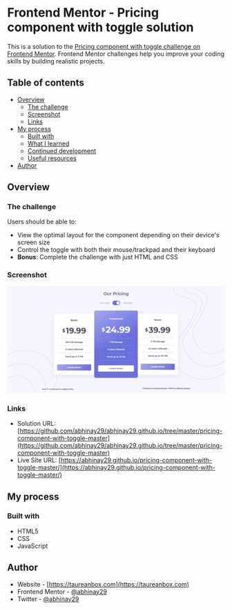 # Frontend Mentor - Pricing component with toggle solution

This is a solution to the [Pricing component with toggle challenge on Frontend Mentor](https://www.frontendmentor.io/challenges/pricing-component-with-toggle-8vPwRMIC). Frontend Mentor challenges help you improve your coding skills by building realistic projects. 

## Table of contents

- [Overview](#overview)
  - [The challenge](#the-challenge)
  - [Screenshot](#screenshot)
  - [Links](#links)
- [My process](#my-process)
  - [Built with](#built-with)
  - [What I learned](#what-i-learned)
  - [Continued development](#continued-development)
  - [Useful resources](#useful-resources)
- [Author](#author)

## Overview

### The challenge

Users should be able to:

- View the optimal layout for the component depending on their device's screen size
- Control the toggle with both their mouse/trackpad and their keyboard
- **Bonus**: Complete the challenge with just HTML and CSS

### Screenshot

![](./screenshot.jpg)

### Links

- Solution URL: [https://github.com/abhinay29/abhinay29.github.io/tree/master/pricing-component-with-toggle-master](https://github.com/abhinay29/abhinay29.github.io/tree/master/pricing-component-with-toggle-master)
- Live Site URL: [https://abhinay29.github.io/pricing-component-with-toggle-master/](https://abhinay29.github.io/pricing-component-with-toggle-master/)

## My process

### Built with

- HTML5
- CSS
- JavaScript

## Author

- Website - [https://taureanbox.com](https://taureanbox.com)
- Frontend Mentor - [@abhinay29](https://www.frontendmentor.io/profile/abhinay29)
- Twitter - [@abhinay29](https://www.twitter.com/abhinay29)
